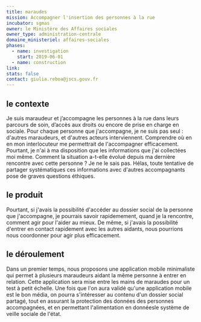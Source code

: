 ```yaml
---
title: maraudes
mission: Accompagner l'insertion des personnes à la rue
incubator: sgmas
owner: le Ministère des Affaires sociales
owner_type: administration-centrale
domaine_ministeriel: affaires-sociales
phases:
  - name: investigation
    start: 2019-06-01
  - name: construction
link:
stats: false
contact: giulia.reboa@jscs.gouv.fr
---
```


## le contexte

Je suis maraudeur et j’accompagne les personnes à la rue dans leurs parcours de
soin, d’accès aux droits ou encore de prise en charge en sociale. Pour chaque
personne que j'accompagne, je ne suis pas seul : d'autres maraudeurs, et
d'autres acteurs interviennent. Comprendre où en en mon interlocuteur me
permettrait de l'accompagner efficacement.  Pourtant, je n'ai à ma disposition
que les informations que j'ai collectées moi même. Comment la situation
a-t-elle évolué depuis ma dernière rencontre avec cette personne ? Je ne le
sais pas.  Hélas, toute tentative de partager systématiques ces
informations avec d'autres accompagnants pose de graves questions éthiques.


## le produit

Pourtant, si j'avais la possibilité d'accéder au dossier social de la personne
que j'accompagne, je pourrais savoir rapidemement, quand je la rencontre,
comment agir pour l'aider au mieux. De même, si j'avais la possibilité d'entrer
en contact rapidement avec les autres aidants, nous pourrions nous coordonner
pour agir plus efficacement.


## le déroulement

Dans un premier temps, nous proposons une application mobile minimaliste qui
permet à plusieurs maraudeurs aidant la même personne à entrer en relation.
Cette application sera mise entre les mains de maraudes pour un test à petit
échelle. Une fois que l'on aura validé qu'une application mobile est le bon
média, on pourra s'intéresser au contenu d'un dossier social partagé, tout en
assurant la protection des données des personnes accompagnées, et en permettant
l'alimentation en donnéesle système de veille sociale de l'état.
